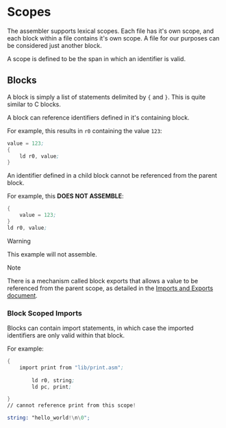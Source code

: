 # Scopes

The assembler supports lexical scopes. Each file has it's own scope, and each block within a file contains it's own scope. A file for our purposes can be considered just another block.

A scope is defined to be the span in which an identifier is valid.

## Blocks

A block is simply a list of statements delimited by `{` and `}`. This is quite similar to C blocks.

A block can reference identifiers defined in it's containing block.

For example, this results in `r0` containing the value `123`:

``` asm
value = 123;
{
    ld r0, value;
}

```

An identifier defined in a child block cannot be referenced from the parent block.

For example, this **DOES NOT ASSEMBLE**:

```asm
{
    value = 123;
}
ld r0, value;
```

> [!WARNING]
> This example will not assemble.

> [!NOTE]
> There is a mechanism called block exports that allows a value to be referenced from the parent scope, as detailed in the [Imports and Exports document](imports-and-exports.md#block-exports).

### Block Scoped Imports

Blocks can contain import statements, in which case the imported identifiers are only valid within that block.

For example:

```asm
{
    import print from "lib/print.asm";
  
        ld r0, string;
        ld pc, print;

}
// cannot reference print from this scope!

string: "hello_world!\n\0";
```
